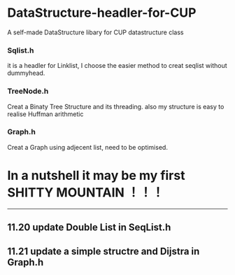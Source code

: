 # DataStructure-headler-for-CUP
A self-made DataStructure libary for CUP datastructure class
### Sqlist.h
it is a headler for Linklist, I choose the easier method to creat seqlist without dummyhead.
### TreeNode.h
Creat a Binaty Tree Structure and its threading. also my structure is easy to realise Huffman arithmetic
### Graph.h
Creat a Graph using adjecent list, need to be optimised.

# In a nutshell it may be my first SHITTY MOUNTAIN ！！！
-----
11.20 update Double List in SeqList.h
-----
11.21 update a simple structre and Dijstra in Graph.h
-----
